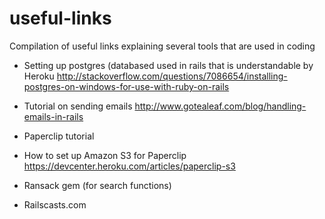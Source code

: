 # useful-links
Compilation of useful links explaining several tools that are used in coding

- Setting up postgres (databased used in rails that is understandable by Heroku
http://stackoverflow.com/questions/7086654/installing-postgres-on-windows-for-use-with-ruby-on-rails

- Tutorial on sending emails
http://www.gotealeaf.com/blog/handling-emails-in-rails

- Paperclip tutorial

- How to set up Amazon S3 for Paperclip
https://devcenter.heroku.com/articles/paperclip-s3

- Ransack gem (for search functions)

- Railscasts.com
